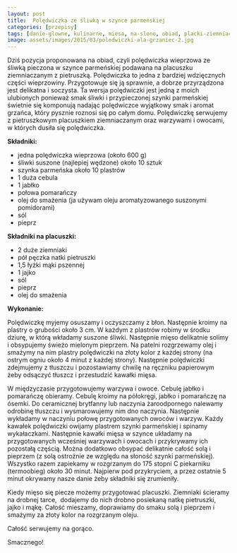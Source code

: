 ```yaml
---
layout: post
title:  Polędwiczka ze śliwką w szynce parmeńskiej
categories: [przepisy]
tags: [danie-glowne, kulinarne, miesa, na-slono, obiad, placki-ziemniaczane, poledwiczka, polecam]
image: assets/images/2015/03/poledwiczki-ala-grzaniec-2.jpg
---
```

Dziś pozycja proponowana na obiad, czyli polędwiczka wieprzowa ze śliwką pieczona w szynce parmeńskiej podawana na placuszku ziemniaczanym z pietruszką. Polędwiczka to jedna z bardziej wdzięcznych części wieprzowiny. Przygotowuje się ją sprawnie, a dobrze przyrządzona jest delikatna i soczysta. Ta wersja polędwiczki jest jedną z moich ulubionych ponieważ smak śliwki i przypieczonej szynki parmeńskiej świetnie się komponują nadając polędwiczce wyjątkowy smak i aromat grzańca, który pysznie roznosi się po całym domu. Polędwiczkę serwujemy z pietruszkowym placuszkiem ziemniaczanym oraz warzywami i owocami, w których dusiła się polędwiczka.

**Składniki:**
* jedna polędwiczka wieprzowa (około 600 g)
* śliwki suszone (najlepiej wędzone) około 10 sztuk
* szynka parmeńska około 10 plastrów
* 1 duża cebula
* 1 jabłko
* połowa pomarańczy
* olej do smażenia (ja używam oleju aromatyzowanego suszonymi pomidorami)
* sól
* pieprz

**Składniki na placuszki:**
* 2 duże ziemniaki
* pół pęczka natki pietruszki
* 1,5 łyżki mąki pszennej
* 1 jajko
* sól
* pieprz
* olej do smażenia

**Wykonanie:**

Polędwiczkę myjemy osuszamy i oczyszczamy z błon. Następnie kroimy na plastry o grubości około 3 cm. W każdym z plastrów robimy w środku dziurę, w którą wkładamy suszone śliwki. Następnie mięso delikatnie solimy i obsypujemy świeżo mielonym pieprzem. Na patelni rozgrzewamy olej i smażymy na nim plastry polędwiczki na złoty kolor z każdej strony (na ostrym ogniu około 4 minut z każdej strony). Następnie polędwiczki zdejmujemy z tłuszczu i pozostawiamy chwilę na ręczniku papierowym żeby odsączyć tłuszcz i przestudzić kawałki mięsa.

W międzyczasie przygotowujemy warzywa i owoce. Cebulę jabłko i pomarańczę obieramy. Cebulę kroimy na półokręgi, jabłko i pomarańczę na ósemki. Do ceramicznej brytfanny lub naczynia żaroodpornego nalewamy odrobinę tłuszczu i wysmarowujemy nim dno naczynia. Następnie wykładamy w naczyniu połowę przygotowanych owoców i warzyw. Każdy kawałek polędwiczki owijamy plastrem szynki parmeńskiej i spinamy wykałaczkami. Następnie kawałki mięsa w szynce układamy na przygotowanych wcześniej warzywach i owocach i przykrywamy ich pozostałą częścią. Można dodatkowo obsypać delikatnie całość solą i pieprzem (z solą ostrożnie ze względu na słoność szynki parmeńskiej). Wszystko razem zapiekamy w rozgrzanym do 175 stopni C piekarniku (termoobieg) około 30 minut. Najpierw pod przykryciem, a przez ostatnie 5 minut okrywamy nasze danie żeby składniki się zrumieniły.

Kiedy mięso się piecze możemy przygotować placuszki. Ziemniaki ścieramy na drobnej tarce,  dodajemy do nich drobno posiekaną natkę pietruszki, jajko i mąkę. Całość mieszamy, doprawiamy do smaku solą i pieprzem i smażymy za złoty kolor na rozgrzanym oleju.

Całość serwujemy na gorąco.

Smacznego!